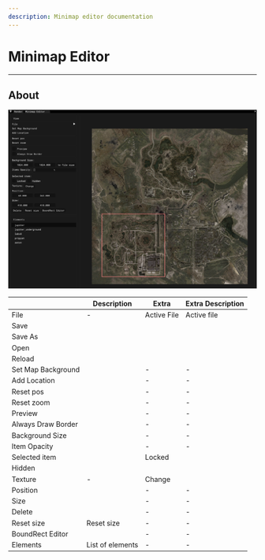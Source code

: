 ```yaml
---
description: Minimap editor documentation
---
```


# Minimap Editor

___

## About

![alt text centered](assets/images/minimap-editor.png)

<table>
  <thead>
    <tr>
      <th />
      <th>Description</th>
      <th>Extra</th>
      <th>Extra Description</th>
    </tr>
  </thead>
  <tbody>
    <tr>
      <td rowSpan={5}>File</td>
      <td rowSpan={5}>-</td>
      <td>Active File</td>
      <td>Active file</td>
    </tr>
    <tr>
      <td>Save</td>
      <td />
    </tr>
    <tr>
      <td>Save As</td>
      <td />
    </tr>
    <tr>
      <td>Open</td>
      <td />
    </tr>
    <tr>
      <td>Reload</td>
      <td />
    </tr>
    <tr>
      <td>Set Map Background</td>
      <td />
      <td>-</td>
      <td>-</td>
    </tr>
    <tr>
      <td>Add Location</td>
      <td />
      <td>-</td>
      <td>-</td>
    </tr>
    <tr>
      <td>Reset pos</td>
      <td />
      <td>-</td>
      <td>-</td>
    </tr>
    <tr>
      <td>Reset zoom</td>
      <td />
      <td>-</td>
      <td>-</td>
    </tr>
    <tr>
      <td>Preview</td>
      <td />
      <td>-</td>
      <td>-</td>
    </tr>
    <tr>
      <td>Always Draw Border</td>
      <td />
      <td>-</td>
      <td>-</td>
    </tr>
    <tr>
      <td>Background Size</td>
      <td />
      <td>-</td>
      <td>-</td>
    </tr>
    <tr>
      <td>Item Opacity</td>
      <td />
      <td>-</td>
      <td>-</td>
    </tr>
    <tr>
      <td rowSpan={2}>Selected item</td>
      <td rowSpan={2} />
      <td>Locked</td>
      <td />
    </tr>
    <tr>
      <td>Hidden</td>
      <td />
    </tr>
    <tr>
      <td>Texture</td>
      <td>-</td>
      <td>Change</td>
      <td />
    </tr>
    <tr>
      <td>Position</td>
      <td />
      <td>-</td>
      <td>-</td>
    </tr>
    <tr>
      <td>Size</td>
      <td />
      <td>-</td>
      <td>-</td>
    </tr>
    <tr>
      <td>Delete</td>
      <td />
      <td>-</td>
      <td>-</td>
    </tr>
    <tr>
      <td>Reset size</td>
      <td>Reset size</td>
      <td>-</td>
      <td>-</td>
    </tr>
    <tr>
      <td>BoundRect Editor</td>
      <td />
      <td>-</td>
      <td>-</td>
    </tr>
    <tr>
      <td>Elements</td>
      <td>List of elements</td>
      <td>-</td>
      <td>-</td>
    </tr>
  </tbody>
</table>

